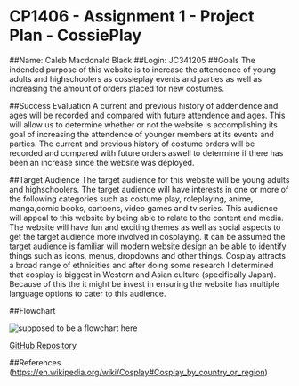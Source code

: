 # CP1406 - Assignment 1 - Project Plan - CossiePlay
##Name: Caleb Macdonald Black
##Login: JC341205
##Goals
  The indended purpose of this website is to increase the attendence of young adults and highschoolers as cossieplay events and parties as well as increasing the amount of orders placed for new costumes.

##Success Evaluation
A current and previous history of addendence and ages will be recorded and compared with future attendence and ages. This will allow us to determine whether or not the website is accomplishing its goal of increasing the attendence of younger members at its events and parties. The current and previous history of costume orders will be recorded and compared with future orders aswell to determine if there has been an increase since the website was deployed.

##Target Audience
The target audience for this website will be young adults and highschoolers. The target audience will have interests in one or more of the following categories such as costume play, roleplaying, anime, manga,comic books, cartoons, video games and tv series. This audience will appeal to this website by being able to relate to the content and media. The website will have fun and exciting themes as well as social aspects to get the target audience more involved in cosplaying. 
It can be assumed the target audience is familiar will modern website design an be able to identify things such as icons, menus, dropdowns and other things. Cosplay attracts a broad range of ethnicities and after doing some research I determined that cosplay is biggest in Western and Asian culture (specifically Japan). Because of this the it might be invest in ensuring the website has multiple language options to cater to this audience.

##Flowchart

![supposed to be a flowchart here](https://github.com/GigabyteDX/CP1406-assessment1/blob/master/Flowchart.png "Cossieplay")

[GitHub Repository](https://github.com/GigabyteDX/CP1406-assessment1.git)

##References
(https://en.wikipedia.org/wiki/Cosplay#Cosplay_by_country_or_region)